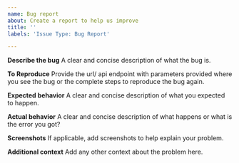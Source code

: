 ```yaml
---
name: Bug report
about: Create a report to help us improve
title: ''
labels: 'Issue Type: Bug Report'

---
```


**Describe the bug**
A clear and concise description of what the bug is.

**To Reproduce**
Provide the url/ api endpoint with parameters provided where you see the bug or the complete steps to reproduce the bug again.

**Expected behavior**
A clear and concise description of what you expected to happen.

**Actual behavior**
A clear and concise description of what happens or what is the error you got?

**Screenshots**
If applicable, add screenshots to help explain your problem.

**Additional context**
Add any other context about the problem here.
